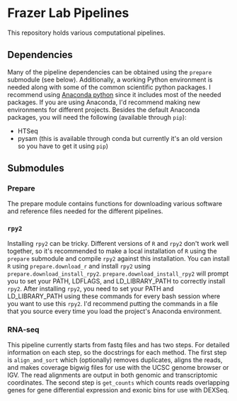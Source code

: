 Frazer Lab Pipelines
=========

This repository holds various computational pipelines.

## Dependencies

Many of the pipeline dependencies can be obtained using the `prepare` submodule
(see below). Additionally, a working Python environment is needed along with
some of the common scientific python packages. I recommend using [Anaconda
python](https://store.continuum.io/cshop/anaconda/) since it includes most of
the needed packages. If you are using Anaconda, I'd recommend making new
environments for different projects. Besides the default Anaconda packages, you
will need the following (available through `pip`):

* HTSeq
* pysam (this is available through conda but currently it's an old version so
  you have to get it using `pip`)

## Submodules

### Prepare

The prepare module contains functions for downloading various software and
reference files needed for the different pipelines. 

### `rpy2`

Installing `rpy2` can be tricky. Different versions of `R` and `rpy2` don't work
well together, so it's recommended to make a local installation of `R` using the
`prepare` submodule and compile `rpy2` against this installation. You can
install `R` using `prepare.download_r` and install `rpy2` using
`prepare.download_install_rpy2`. `prepare.download_install_rpy2` will prompt you
to set your PATH, LDFLAGS, and LD_LIBRARY_PATH to correctly install `rpy2`.
After installing `rpy2`, you need to set your PATH and LD_LIBRARY_PATH using
these commands for every bash session where you want to use this `rpy2`. I'd
recommend putting the commands in a file that you source every time you load
the project's Anaconda environment.

### RNA-seq

This pipeline currently starts from fastq files and has two steps. For detailed
information on each step, so the docstrings for each method. The first step is
`align_and_sort` which (optionally) removes duplicates, aligns the reads, and
makes coverage bigwig files for use with the UCSC genome browser or IGV. The
read alignments are output in both genomic and transcriptomic coordinates. The
second step is `get_counts` which counts reads overlapping genes for gene
differential expression and exonic bins for use with DEXSeq.
